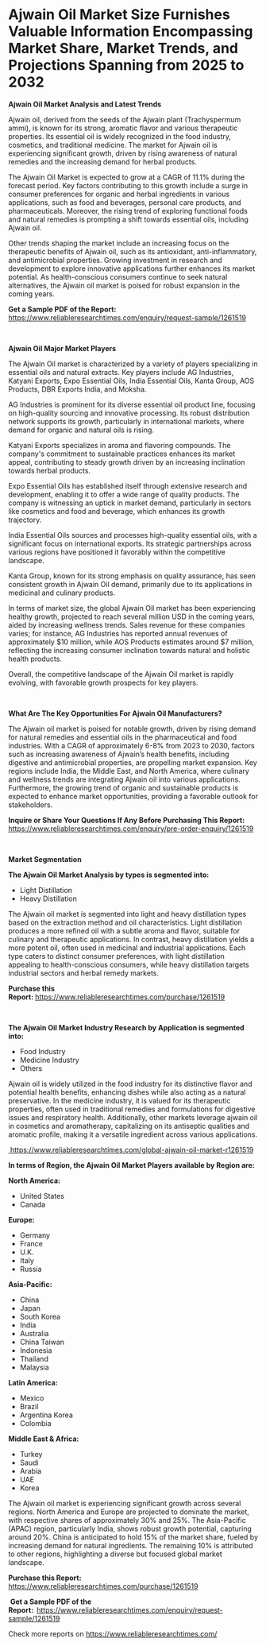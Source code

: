 <p><h1>Ajwain Oil Market Size Furnishes Valuable Information Encompassing Market Share, Market Trends, and Projections Spanning from 2025 to 2032</h1></p><p><strong>Ajwain Oil Market Analysis and Latest Trends</strong></p>
<p><p>Ajwain oil, derived from the seeds of the Ajwain plant (Trachyspermum ammi), is known for its strong, aromatic flavor and various therapeutic properties. Its essential oil is widely recognized in the food industry, cosmetics, and traditional medicine. The market for Ajwain oil is experiencing significant growth, driven by rising awareness of natural remedies and the increasing demand for herbal products.</p><p>The Ajwain Oil Market is expected to grow at a CAGR of 11.1% during the forecast period. Key factors contributing to this growth include a surge in consumer preferences for organic and herbal ingredients in various applications, such as food and beverages, personal care products, and pharmaceuticals. Moreover, the rising trend of exploring functional foods and natural remedies is prompting a shift towards essential oils, including Ajwain oil.</p><p>Other trends shaping the market include an increasing focus on the therapeutic benefits of Ajwain oil, such as its antioxidant, anti-inflammatory, and antimicrobial properties. Growing investment in research and development to explore innovative applications further enhances its market potential. As health-conscious consumers continue to seek natural alternatives, the Ajwain oil market is poised for robust expansion in the coming years.</p></p>
<p><strong>Get a Sample PDF of the Report:&nbsp;</strong> <a href="https://www.reliableresearchtimes.com/enquiry/request-sample/1261519?utm_campaign=2205&utm_medium=2&utm_source=Github&utm_content=ia&utm_term=31032025&utm_id=ajwain-oil">https://www.reliableresearchtimes.com/enquiry/request-sample/1261519</a></p>
<p>&nbsp;</p>
<p><strong>Ajwain Oil Major Market Players</strong></p>
<p><p>The Ajwain Oil market is characterized by a variety of players specializing in essential oils and natural extracts. Key players include AG Industries, Katyani Exports, Expo Essential Oils, India Essential Oils, Kanta Group, AOS Products, DBR Exports India, and Moksha.</p><p>AG Industries is prominent for its diverse essential oil product line, focusing on high-quality sourcing and innovative processing. Its robust distribution network supports its growth, particularly in international markets, where demand for organic and natural oils is rising.</p><p>Katyani Exports specializes in aroma and flavoring compounds. The company's commitment to sustainable practices enhances its market appeal, contributing to steady growth driven by an increasing inclination towards herbal products.</p><p>Expo Essential Oils has established itself through extensive research and development, enabling it to offer a wide range of quality products. The company is witnessing an uptick in market demand, particularly in sectors like cosmetics and food and beverage, which enhances its growth trajectory.</p><p>India Essential Oils sources and processes high-quality essential oils, with a significant focus on international exports. Its strategic partnerships across various regions have positioned it favorably within the competitive landscape.</p><p>Kanta Group, known for its strong emphasis on quality assurance, has seen consistent growth in Ajwain Oil demand, primarily due to its applications in medicinal and culinary products.</p><p>In terms of market size, the global Ajwain Oil market has been experiencing healthy growth, projected to reach several million USD in the coming years, aided by increasing wellness trends. Sales revenue for these companies varies; for instance, AG Industries has reported annual revenues of approximately $10 million, while AOS Products estimates around $7 million, reflecting the increasing consumer inclination towards natural and holistic health products. </p><p>Overall, the competitive landscape of the Ajwain Oil market is rapidly evolving, with favorable growth prospects for key players.</p></p>
<p>&nbsp;</p>
<p><strong>What Are The Key Opportunities For Ajwain Oil Manufacturers?</strong></p>
<p><p>The Ajwain oil market is poised for notable growth, driven by rising demand for natural remedies and essential oils in the pharmaceutical and food industries. With a CAGR of approximately 6-8% from 2023 to 2030, factors such as increasing awareness of Ajwain’s health benefits, including digestive and antimicrobial properties, are propelling market expansion. Key regions include India, the Middle East, and North America, where culinary and wellness trends are integrating Ajwain oil into various applications. Furthermore, the growing trend of organic and sustainable products is expected to enhance market opportunities, providing a favorable outlook for stakeholders.</p></p>
<p><strong>Inquire or Share Your Questions If Any Before Purchasing This Report:</strong> <a href="https://www.reliableresearchtimes.com/enquiry/pre-order-enquiry/1261519?utm_campaign=2205&utm_medium=2&utm_source=Github&utm_content=ia&utm_term=31032025&utm_id=ajwain-oil">https://www.reliableresearchtimes.com/enquiry/pre-order-enquiry/1261519</a></p>
<p>&nbsp;</p>
<p><strong>Market Segmentation</strong></p>
<p><strong>The Ajwain Oil Market Analysis by types is segmented into:</strong></p>
<p><ul><li>Light Distillation</li><li>Heavy Distillation</li></ul></p>
<p><p>The Ajwain oil market is segmented into light and heavy distillation types based on the extraction method and oil characteristics. Light distillation produces a more refined oil with a subtle aroma and flavor, suitable for culinary and therapeutic applications. In contrast, heavy distillation yields a more potent oil, often used in medicinal and industrial applications. Each type caters to distinct consumer preferences, with light distillation appealing to health-conscious consumers, while heavy distillation targets industrial sectors and herbal remedy markets.</p></p>
<p><strong>Purchase this Report:&nbsp;</strong><a href="https://www.reliableresearchtimes.com/purchase/1261519?utm_campaign=2205&utm_medium=2&utm_source=Github&utm_content=ia&utm_term=31032025&utm_id=ajwain-oil">https://www.reliableresearchtimes.com/purchase/1261519</a></p>
<p>&nbsp;</p>
<p><strong>The Ajwain Oil Market Industry Research by Application is segmented into:</strong></p>
<p><ul><li>Food Industry</li><li>Medicine Industry</li><li>Others</li></ul></p>
<p><p>Ajwain oil is widely utilized in the food industry for its distinctive flavor and potential health benefits, enhancing dishes while also acting as a natural preservative. In the medicine industry, it is valued for its therapeutic properties, often used in traditional remedies and formulations for digestive issues and respiratory health. Additionally, other markets leverage ajwain oil in cosmetics and aromatherapy, capitalizing on its antiseptic qualities and aromatic profile, making it a versatile ingredient across various applications.</p></p>
<p><a href="https://www.reliableresearchtimes.com/global-ajwain-oil-market-r1261519?utm_campaign=2205&utm_medium=2&utm_source=Github&utm_content=ia&utm_term=31032025&utm_id=ajwain-oil">&nbsp;https://www.reliableresearchtimes.com/global-ajwain-oil-market-r1261519</a></p>
<p><strong>In terms of Region, the Ajwain Oil Market Players available by Region are:</strong></p>
<p>
    <p> <strong> North America: </strong>
        <ul>
            <li>United States</li>
            <li>Canada</li>
        </ul>
        </p> 
    <p> <strong> Europe: </strong>
        <ul>
            <li>Germany</li>
            <li>France</li>
            <li>U.K.</li>
            <li>Italy</li>
            <li>Russia</li>
        </ul>
        </p> 
    <p> <strong> Asia-Pacific: </strong>
        <ul>
            <li>China</li>
            <li>Japan</li>
            <li>South Korea</li>
            <li>India</li>
            <li>Australia</li>
            <li>China Taiwan</li>
            <li>Indonesia</li>
            <li>Thailand</li>
            <li>Malaysia</li>
        </ul>
        </p> 
    <p> <strong> Latin America: </strong>
        <ul>
            <li>Mexico</li>
            <li>Brazil</li>
            <li>Argentina Korea</li>
            <li>Colombia</li>
        </ul>
        </p> 
    <p> <strong> Middle East & Africa: </strong>
        <ul>
            <li>Turkey</li>
            <li>Saudi</li>
            <li>Arabia</li>
            <li>UAE</li>
            <li>Korea</li>
        </ul>
    </p>
    </p>
<p><p>The Ajwain oil market is experiencing significant growth across several regions. North America and Europe are projected to dominate the market, with respective shares of approximately 30% and 25%. The Asia-Pacific (APAC) region, particularly India, shows robust growth potential, capturing around 20%. China is anticipated to hold 15% of the market share, fueled by increasing demand for natural ingredients. The remaining 10% is attributed to other regions, highlighting a diverse but focused global market landscape.</p></p>
<p><strong>Purchase this Report: </strong><a href="https://www.reliableresearchtimes.com/purchase/1261519?utm_campaign=2205&utm_medium=2&utm_source=Github&utm_content=ia&utm_term=31032025&utm_id=ajwain-oil">https://www.reliableresearchtimes.com/purchase/1261519</a></p>
<p>&nbsp;<strong>Get a Sample PDF of the Report:&nbsp;&nbsp;</strong><a href="https://www.reliableresearchtimes.com/enquiry/request-sample/1261519?utm_campaign=2205&utm_medium=2&utm_source=Github&utm_content=ia&utm_term=31032025&utm_id=ajwain-oil">https://www.reliableresearchtimes.com/enquiry/request-sample/1261519</a></p>
<p><strong></strong></p>
<p>Check more reports on <a href="https://www.reliableresearchtimes.com/?utm_campaign=2205&utm_medium=2&utm_source=Github&utm_content=ia&utm_term=31032025&utm_id=ajwain-oil">https://www.reliableresearchtimes.com/</a></p>